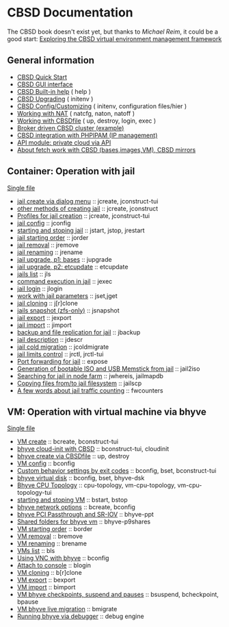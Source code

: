 # CBSD Documentation

The CBSD book doesn't exist yet, but thanks to *Michael Reim*, it could be a good start: [
Exploring the CBSD virtual environment management framework](https://eerielinux.wordpress.com/2022/12/10/exploring-the-cbsd-virtual-environment-management-framework-part-1-introduction-and-installation/)

## General information

- [CBSD Quick Start](general/cbsd_quickstart.md)
- [CBSD GUI interface](general/cbsd_gui.md)
- [CBSD Built-in help](general/cbsd_help.md) ( help )
- [CBSD Upgrading](general/cbsd_upgrading.md) ( initenv )
- [CBSD Config/Customizing](general/cbsd_config.md) ( initenv, configuration files/hier )
- [Working with NAT](general/cbsd_nat.md) ( natcfg, naton, natoff )
- [Working with CBSDfile](general/cbsdfile.md) ( up, destroy, login, exec )
- [Broker driven CBSD cluster (example)](general/)
- [CBSD integration with PHPIPAM (IP management)](general/wf_ipam.md)
- [API module: private cloud via API](general/cbsd_api.md)
- [About fetch work with CBSD (bases,images,VM), CBSD mirrors](general/cbsd_fetch.md)


<!---
- [What you need to know about CBSD](general/cbsd_additional.md)
- [About CBSD shell and SQLite3](general/cbsdsh.md)
- [CBSD init](general/initenv.md) :: initenv
- [Building and upgrading bases](base_cbsd.md) :: buildworld, installworld, world, bases, removebase, upgrade
- [cbsd syntax](cmdsyntax_cbsd.md)
- [jail settings](cbsd_rcconf.md)
- [cbsd jail and VIMAGE (vnet)](cbsd_vnet.md)
- [cbsd and Qemu user-mode](cbsd_qemu_usermode.md)
- [CBSD and Linux jails](cbsd_linux_jails.md)
- [encrypting images and CBSD](cbsd_geli.md) ( **GELI**, native **ZFS** encryption )
- [CBSD environment variables](/wf_cbsd_variables_ssi.md) :: external hooks variables
- [Operation with repository](/wf_repo_ssi.md) :: repo, repo-tui
- [How does a helper for CBSD image](/wf_imghelper_ssi.md) :: imghelper
- [cbsd command history](/wf_history_ssi.md) :: CBSD history
- [Modification which are carried out by CBSD scripts in FreeBSD](custom_freecbsd.md)
- [cbsd taskd](cbsd_taskd.md) :: task, taskls
- [FreeBSD: Xorg in jail](xorg_in_jail.md)
- [FreeBSD: CBSD and bhyve](bhyve.md)
- [FreeBSD: CBSD and XEN](xen.md)
- [CBSD syslog and debbuging](syslog.md)
- [CBSD RACCT statistics](racct_exports.md)
- [Broker driven CBSD cluster (example)](/broker_driven_sample_ssi.md)
- [API module: private cloud via API](/cbsd_api_ssi.md)
- [VPC with CBSD (vxlan)](/wf_vpc_ssi.md)
- [CBSD integration with PHPIPAM (IP management)](/wf_ipam_ssi.md)
- [CBSD integration with MONIT (health-check)](/wf_monit_ssi.md)
--->

## Container: Operation with jail

[Single file](/workflow_cbsd.md)

- [jail create via dialog menu](jail/wf_jcreate_ssi.md) :: jcreate, jconstruct-tui
- [other methods of creating jail](jail/wf_jcreate_secondary_ssi.md) :: jcreate, jconstruct
- [Profiles for jail creation](jail/wf_profiles_ssi.md) :: jcreate, jconstruct-tui
- [jail config](jail/wf_jconfig_ssi.md) :: jconfig
- [starting and stoping jail](jail/wf_jstop_jstart_ssi.md) :: jstart, jstop, jrestart
- [jail starting order](jail/wf_jorder_ssi.md) :: jorder
- [jail removal](jail/wf_jremove_ssi.md) :: jremove
- [jail renaming](jail/wf_jrename_ssi.md) :: jrename
- [jail upgrade, p1: bases](jail/wf_jupgrade_ssi.md) :: jupgrade
- [jail upgrade, p2: etcupdate](jail/wf_etcupdate_ssi.md) :: etcupdate
- [jails list](jail/wf_jls_ssi.md) :: jls
- [command execution in jail](jail/wf_jexec_ssi.md) :: jexec
- [jail login](jail/wf_jlogin_ssi.md) :: jlogin
- [work with jail parameters](jail/wf_jget_ssi.md) :: jset,jget
- [jail cloning](jail/wf_jclone_ssi.md) :: j\[r\]clone
- [jails snapshot (zfs-only)](jail/wf_jsnapshot_ssi.md) :: jsnapshot
- [jail export](jail/wf_jexport_ssi.md) :: jexport
- [jail import](jail/wf_jimport_ssi.md) :: jimport
- [backup and file replication for jail](jail/wf_jbackup_ssi.md) :: jbackup
- [jail description](jail/wf_jdescr_ssi.md) :: jdescr
- [jail cold migration](jail/wf_jcoldmigrate_ssi.md) :: jcoldmigrate
- [jail limits control](jail/wf_jrctl_ssi.md) :: jrctl, jrctl-tui
- [Port forwarding for jail](jail/wf_expose_ssi.md) :: expose
- [Generation of bootable ISO and USB Memstick from jail](jail/wf_jail2iso_ssi.md) :: jail2iso
- [Searching for jail in node farm](jail/wf_jlocate_ssi.md) :: jwhereis, jailmapdb
- [Copying files from/to jail filesystem](jail/wf_jailscp_ssi.md) :: jailscp
- [A few words about jail traffic counting](jail/wf_jailtraffic_ssi.md) :: fwcounters

<!---
## Useful stuff,errata,tips,hints etc

- [Convert jails from EZJail to CBSD](/ezjail2cbsd_ssi.md) :: (hint by: Nikita Druba **LordNicky**)

## Helpers/Modules

- [Working with packages and pkg(7) in jail via CBSD](/modules/pkg.d_ssi.md) :: pkg.d
- [Working with passwd(1), sysrc(8), service(8) in jail via CBSD](/modules/bsdconf.d_ssi.md) :: bsdconf.d
- [Synchronization of jail environments via csync2 and CBSD csync2 module](/modules/csync2.d_ssi.md) :: bsdconf.d

## CBSD Jail: mass management

- [Manage CBSD with Puppet](/wf_puppet_ssi.md) :: CBSD and Puppet
- [Working with CBSD through Shell scripts](/wf_script_mass_man_ssi.md) :: CBSD и Shell Scripts

--->

## VM: Operation with virtual machine via bhyve

[Single file](/workflow_bhyvecbsd.md)

- [VM create](/wf_bcreate_ssi.md) :: bcreate, bconstruct-tui
- [bhyve cloud-init with CBSD](/wf_bhyve_cloudinit_ssi.md) :: bconstruct-tui, cloudinit
- [bhyve create via CBSDfile](/cbsdfile.md) :: up, destroy
- [VM config](/wf_bconfig_ssi.md) :: bconfig
- [Custom behavior settings by exit codes](/wf_bexit_behavior_ssi.md) :: bconfig, bset, bconstruct-tui
- [bhyve virtual disk](/wf_bstorage_ssi.md) :: bconfig, bset, bhyve-dsk
- [Bhyve CPU Topology](/wf_bcpu_topology_ssi.md) :: cpu-topology, vm-cpu-topology, vm-cpu-topology-tui
- [starting and stoping VM](/wf_bstop_bstart_ssi.md) :: bstart, bstop
- [bhyve network options](/wf_bhyvenetwork_ssi.md) :: bcreate, bconfig
- [bhyve PCI Passthrough and SR-IOV](/wf_bhyveppt_ssi.md) :: bhyve-ppt
- [Shared folders for bhyve vm](/wf_bhyve_p9_ssi.md) :: bhyve-p9shares
- [VM starting order](/wf_jorder_ssi.md) :: border
- [VM removal](/wf_bremove_ssi.md) :: bremove
- [VM renaming](/wf_brename_ssi.md) :: brename
- [VMs list](/wf_bls_ssi.md) :: bls
- [Using VNC with bhyve](/wf_bvnc_ssi.md) :: bconfig
- [Attach to console](/wf_blogin_ssi.md) :: blogin
- [VM cloning](/wf_bclone_ssi.md) :: b\[r\]clone
- [VM export](/wf_bexport_ssi.md) :: bexport
- [VM import](/wf_bimport_ssi.md) :: bimport
- [VM bhyve checkpoints, suspend and pauses](/wf_bcheckpoint_ssi.md) :: bsuspend, bcheckpoint, bpause
- [VM bhyve live migration](/wf_bmigration_ssi.md) :: bmigrate
- [Running bhyve via debugger](/wf_bhyve_gdb_ssi.md) :: debug engine

<!---
## Operation with nodes

[Single file](/node_cbsd.md)

- [What nodes is meant](/wf_node_overview_ssi.md) :: node
- [list of nodes](/wf_node_list_ssi.md) :: node
- [adding nodes](/wf_node_add_ssi.md) :: node
- [removal nodes](/wf_node_del_ssi.md) :: node
- [execute commands on remote nodes](/wf_node_rexe_ssi.md) :: rexe
- [Login into node by CBSD user via ssh](/wf_nlogin_ssi.md) :: nlogin
--->
